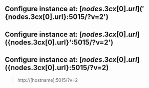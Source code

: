 ## Configure instance at: [${nodes.3cx[0].url}]('${nodes.3cx[0].url}:5015/?v=2')
## Configure instance at: [${nodes.3cx[0].url}](${nodes.3cx[0].url}':5015/?v=2')
## Configure instance at: [${nodes.3cx[0].url}](${nodes.3cx[0].url}:5015/?v=2)


> http://[hostname]:5015/?v=2
